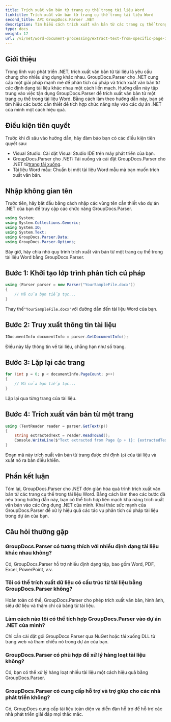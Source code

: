 ```yaml
---
title: Trích xuất văn bản từ trang cụ thể trong tài liệu Word
linktitle: Trích xuất văn bản từ trang cụ thể trong tài liệu Word
second_title: API GroupDocs.Parser .NET
description: Tìm hiểu cách trích xuất văn bản từ các trang cụ thể trong tài liệu Word bằng GroupDocs.Parser cho .NET. Tích hợp khả năng trích xuất văn bản vào .NET của bạn.
type: docs
weight: 17
url: /vi/net/word-document-processing/extract-text-from-specific-page-in-word-document/
---
```

## Giới thiệu
Trong lĩnh vực phát triển .NET, trích xuất văn bản từ tài liệu là yêu cầu chung cho nhiều ứng dụng khác nhau. GroupDocs.Parser cho .NET cung cấp một giải pháp mạnh mẽ để phân tích cú pháp và trích xuất văn bản từ các định dạng tài liệu khác nhau một cách liền mạch. Hướng dẫn này tập trung vào việc tận dụng GroupDocs.Parser để trích xuất văn bản từ một trang cụ thể trong tài liệu Word. Bằng cách làm theo hướng dẫn này, bạn sẽ tìm hiểu các bước cần thiết để tích hợp chức năng này vào các dự án .NET của mình một cách hiệu quả.
## Điều kiện tiên quyết
Trước khi đi sâu vào hướng dẫn, hãy đảm bảo bạn có các điều kiện tiên quyết sau:
- Visual Studio: Cài đặt Visual Studio IDE trên máy phát triển của bạn.
-  GroupDocs.Parser cho .NET: Tải xuống và cài đặt GroupDocs.Parser cho .NET từ[trang tải xuống](https://releases.groupdocs.com/parser/net/).
- Tài liệu Word mẫu: Chuẩn bị một tài liệu Word mẫu mà bạn muốn trích xuất văn bản.

## Nhập không gian tên
Trước tiên, hãy bắt đầu bằng cách nhập các vùng tên cần thiết vào dự án .NET của bạn để truy cập các chức năng GroupDocs.Parser.
```csharp
using System;
using System.Collections.Generic;
using System.IO;
using System.Text;
using GroupDocs.Parser.Data;
using GroupDocs.Parser.Options;
```

Bây giờ, hãy chia nhỏ quy trình trích xuất văn bản từ một trang cụ thể trong tài liệu Word bằng GroupDocs.Parser.
## Bước 1: Khởi tạo lớp trình phân tích cú pháp
```csharp
using (Parser parser = new Parser("YourSampleFile.docx"))
{
    // Mã của bạn tiếp tục...
}
```
 Thay thế`"YourSampleFile.docx"`với đường dẫn đến tài liệu Word của bạn.
## Bước 2: Truy xuất thông tin tài liệu
```csharp
IDocumentInfo documentInfo = parser.GetDocumentInfo();
```
Điều này lấy thông tin về tài liệu, chẳng hạn như số trang.
## Bước 3: Lặp lại các trang
```csharp
for (int p = 0; p < documentInfo.PageCount; p++)
{
    // Mã của bạn tiếp tục...
}
```
Lặp lại qua từng trang của tài liệu.
## Bước 4: Trích xuất văn bản từ một trang
```csharp
using (TextReader reader = parser.GetText(p))
{
    string extractedText = reader.ReadToEnd();
    Console.WriteLine($"Text extracted from Page {p + 1}: {extractedText}");
}
```
Đoạn mã này trích xuất văn bản từ trang được chỉ định (`p`) của tài liệu và xuất nó ra bàn điều khiển.

## Phần kết luận
Tóm lại, GroupDocs.Parser cho .NET đơn giản hóa quá trình trích xuất văn bản từ các trang cụ thể trong tài liệu Word. Bằng cách làm theo các bước đã nêu trong hướng dẫn này, bạn có thể tích hợp liền mạch khả năng trích xuất văn bản vào các ứng dụng .NET của mình. Khai thác sức mạnh của GroupDocs.Parser để xử lý hiệu quả các tác vụ phân tích cú pháp tài liệu trong dự án của bạn.

## Câu hỏi thường gặp
### GroupDocs.Parser có tương thích với nhiều định dạng tài liệu khác nhau không?
Có, GroupDocs.Parser hỗ trợ nhiều định dạng tệp, bao gồm Word, PDF, Excel, PowerPoint, v.v.
### Tôi có thể trích xuất dữ liệu có cấu trúc từ tài liệu bằng GroupDocs.Parser không?
Hoàn toàn có thể, GroupDocs.Parser cho phép trích xuất văn bản, hình ảnh, siêu dữ liệu và thậm chí cả bảng từ tài liệu.
### Làm cách nào tôi có thể tích hợp GroupDocs.Parser vào dự án .NET của mình?
Chỉ cần cài đặt gói GroupDocs.Parser qua NuGet hoặc tải xuống DLL từ trang web và tham chiếu nó trong dự án của bạn.
### GroupDocs.Parser có phù hợp để xử lý hàng loạt tài liệu không?
Có, bạn có thể xử lý hàng loạt nhiều tài liệu một cách hiệu quả bằng GroupDocs.Parser.
### GroupDocs.Parser có cung cấp hỗ trợ và trợ giúp cho các nhà phát triển không?
Có, GroupDocs cung cấp tài liệu toàn diện và diễn đàn hỗ trợ để hỗ trợ các nhà phát triển giải đáp mọi thắc mắc.